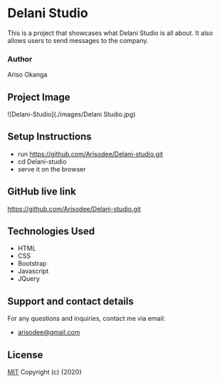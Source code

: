 # Delani Studio
This is a project that showcases what Delani Studio is all about. It also allows users to send messages to the company.
### Author
 Ariso Okanga

## Project Image
![Delani-Studio](./images/Delani Studio.jpg)

## Setup Instructions
* run https://github.com/Arisodee/Delani-studio.git 
* cd Delani-studio
* serve it on the browser
## GitHub live link
https://github.com/Arisodee/Delani-studio.git 
## Technologies Used
* HTML
* CSS
* Bootstrap
* Javascript
* JQuery
## Support and contact details
For any questions and inquiries, contact me via email:
* arisodee@gmail.com
## License
[MIT](https://choosealicense.com/licenses/mit/)
Copyright (c) {2020}